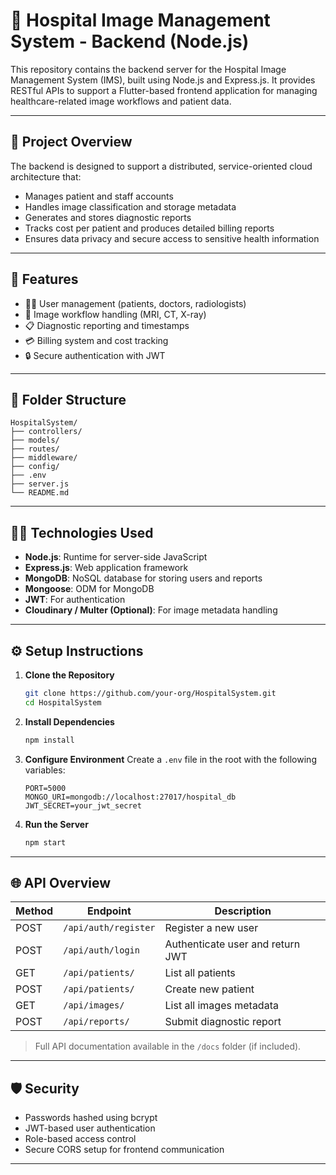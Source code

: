 
# 🏥 Hospital Image Management System - Backend (Node.js)

This repository contains the backend server for the Hospital Image Management System (IMS), built using Node.js and Express.js. It provides RESTful APIs to support a Flutter-based frontend application for managing healthcare-related image workflows and patient data.

---

## 📌 Project Overview

The backend is designed to support a distributed, service-oriented cloud architecture that:

- Manages patient and staff accounts
- Handles image classification and storage metadata
- Generates and stores diagnostic reports
- Tracks cost per patient and produces detailed billing reports
- Ensures data privacy and secure access to sensitive health information

---

## 🔧 Features

- 🧑‍⚕️ User management (patients, doctors, radiologists)
- 📁 Image workflow handling (MRI, CT, X-ray)
- 📋 Diagnostic reporting and timestamps
- 💳 Billing system and cost tracking
- 🔒 Secure authentication with JWT

---

## 📂 Folder Structure

```
HospitalSystem/
├── controllers/
├── models/
├── routes/
├── middleware/
├── config/
├── .env
├── server.js
└── README.md
```

---

## 🧑‍💻 Technologies Used

- **Node.js**: Runtime for server-side JavaScript
- **Express.js**: Web application framework
- **MongoDB**: NoSQL database for storing users and reports
- **Mongoose**: ODM for MongoDB
- **JWT**: For authentication
- **Cloudinary / Multer (Optional)**: For image metadata handling

---

## ⚙️ Setup Instructions

1. **Clone the Repository**
   ```bash
   git clone https://github.com/your-org/HospitalSystem.git
   cd HospitalSystem
   ```

2. **Install Dependencies**
   ```bash
   npm install
   ```

3. **Configure Environment**
   Create a `.env` file in the root with the following variables:

   ```env
   PORT=5000
   MONGO_URI=mongodb://localhost:27017/hospital_db
   JWT_SECRET=your_jwt_secret
   ```

4. **Run the Server**
   ```bash
   npm start
   ```

---

## 🌐 API Overview

| Method | Endpoint              | Description                      |
|--------|-----------------------|----------------------------------|
| POST   | `/api/auth/register`  | Register a new user              |
| POST   | `/api/auth/login`     | Authenticate user and return JWT |
| GET    | `/api/patients/`      | List all patients                |
| POST   | `/api/patients/`      | Create new patient               |
| GET    | `/api/images/`        | List all images metadata         |
| POST   | `/api/reports/`       | Submit diagnostic report         |

> Full API documentation available in the `/docs` folder (if included).

---

## 🛡 Security

- Passwords hashed using bcrypt
- JWT-based user authentication
- Role-based access control
- Secure CORS setup for frontend communication

---
